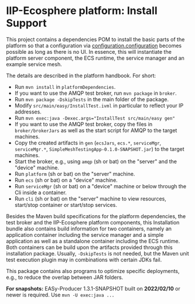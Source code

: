 # IIP-Ecosphere platform: Install Support

This project contains a dependencies POM to install the basic parts of the platform so that a configuration via [configuration.configuration](../configuration/configuration/README.md) becomes possible as long as there is no UI. In essence, this will instantiate the platform server component, the ECS runtime, the service manager and an example service mesh.

The details are described in the platform handbook. For short:
  * Run `mvn install` in `platformDependencies`.
  * If you want to use the AMQP test broker, run `mvn package` in `broker`.
  * Run `mvn package -DskipTests` in the main folder of the package.
  * Modify `src/main/easy/InstallTest.ivml` in particular to reflect your IP addresses.
  * Run `mvn exec:java -Dexec.args="InstallTest src/main/easy gen"`
  * If you want to use the AMQP test broker, copy the files in `broker/brokerJars` as well as the start script for AMQP to the target machines.
  * Copy the created artifacts in `gen` (`ecsJars`, `ecs.*`, `serviceMgr`, `serviceMgr.*`, `SimpleMeshTestingApp-0.1.0-SNAPSHOT.jar`) to the target machines.
  * Start the broker, e.g., using `amqp` (sh or bat) on the "server" and the "device" machine.
  * Run `platform` (sh or bat) on the "server" machine.
  * Run `ecs` (sh or bat) on a "device" machine.
  * Run `serviceMgr` (sh or bat) on a "device" machine or below through the Cli inside a container.
  * Run `cli` (sh or bat) on the "server" machine to view resources, start/stop container or start/stop services.
  
Besides the Maven build specifications for the platform dependencies, the test broker and the IIP-Ecosphere platform components, this Installation bundle also contains build information for two containers, namely an application container including the service manager and a simple application as well as a standalone container including the ECS runtime. Both containers can be build upon the artifacts provided through this installation package. Usually, `-DskipTests` is not needed, but the Maven unit test execution plugin may in combinations with certain JDKs fail.

This package contains also programs to optimize specific deployments, e.g., to reduce the overlap between JAR folders.

**For snapshots:** EASy-Producer 1.3.1-SNAPSHOT built on **2022/02/10** or newer is required. Use `mvn -U exec:java ...`